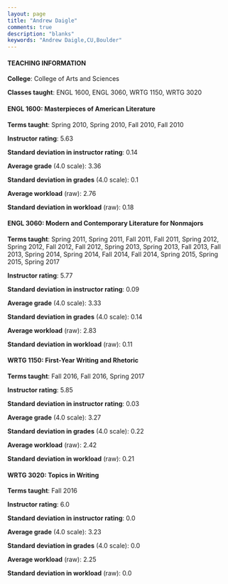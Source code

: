 ```yaml
---
layout: page
title: "Andrew Daigle" 
comments: true
description: "blanks"
keywords: "Andrew Daigle,CU,Boulder"
---
```

<head>
<script src="https://ajax.googleapis.com/ajax/libs/jquery/2.1.3/jquery.min.js"></script>
<script src="https://dl.dropboxusercontent.com/s/pc42nxpaw1ea4o9/highcharts.js?dl=0"></script>
<!-- <script src="../assets/js/highcharts.js"></script> -->
<style type="text/css">@font-face {
	font-family: "Bebas Neue";
	src: url(https://www.filehosting.org/file/details/544349/BebasNeue Regular.otf) format("opentype");
	}
	h1.Bebas { 
		font-family: "Bebas Neue", Verdana, Tahoma;
	}
</style>
</head>
	   
#### TEACHING INFORMATION

**College**: College of Arts and Sciences

**Classes taught**: ENGL 1600, ENGL 3060, WRTG 1150, WRTG 3020

#### ENGL 1600: Masterpieces of American Literature

**Terms taught**: Spring 2010, Spring 2010, Fall 2010, Fall 2010

**Instructor rating**: 5.63

**Standard deviation in instructor rating**: 0.14

**Average grade** (4.0 scale): 3.36

**Standard deviation in grades** (4.0 scale): 0.1

**Average workload** (raw): 2.76

**Standard deviation in workload** (raw): 0.18

#### ENGL 3060: Modern and Contemporary Literature for Nonmajors

**Terms taught**: Spring 2011, Spring 2011, Fall 2011, Fall 2011, Spring 2012, Spring 2012, Fall 2012, Fall 2012, Spring 2013, Spring 2013, Fall 2013, Fall 2013, Spring 2014, Spring 2014, Fall 2014, Fall 2014, Spring 2015, Spring 2015, Spring 2017

**Instructor rating**: 5.77

**Standard deviation in instructor rating**: 0.09

**Average grade** (4.0 scale): 3.33

**Standard deviation in grades** (4.0 scale): 0.14

**Average workload** (raw): 2.83

**Standard deviation in workload** (raw): 0.11

#### WRTG 1150: First-Year Writing and Rhetoric

**Terms taught**: Fall 2016, Fall 2016, Spring 2017

**Instructor rating**: 5.85

**Standard deviation in instructor rating**: 0.03

**Average grade** (4.0 scale): 3.27

**Standard deviation in grades** (4.0 scale): 0.22

**Average workload** (raw): 2.42

**Standard deviation in workload** (raw): 0.21

#### WRTG 3020: Topics in Writing

**Terms taught**: Fall 2016

**Instructor rating**: 6.0

**Standard deviation in instructor rating**: 0.0

**Average grade** (4.0 scale): 3.23

**Standard deviation in grades** (4.0 scale): 0.0

**Average workload** (raw): 2.25

**Standard deviation in workload** (raw): 0.0

